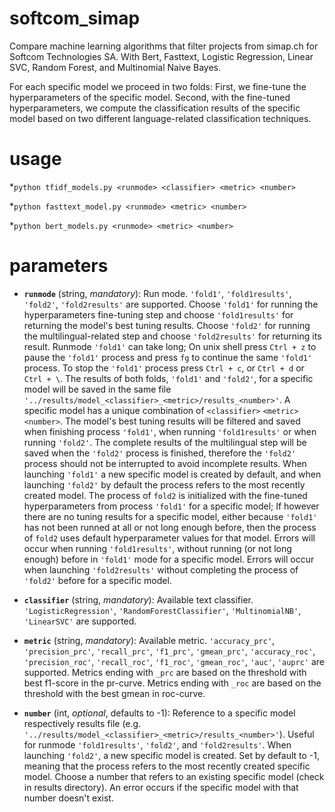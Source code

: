 # softcom_simap
Compare machine learning algorithms that filter projects from simap.ch for Softcom Technologies SA.
With Bert, Fasttext, Logistic Regression, Linear SVC, Random Forest, and Multinomial Naive Bayes.

For each specific model we proceed in two folds: First, we fine-tune the hyperparameters of the specific model. Second, with the fine-tuned hyperparameters, we compute the classification results of the specific model based on two different language-related classification techniques. 

# usage

*`python tfidf_models.py <runmode> <classifier> <metric> <number>`

*`python fasttext_model.py <runmode> <metric> <number>`

*`python bert_models.py <runmode> <metric> <number>`

# parameters
* **`runmode`** (string, *mandatory*): Run mode. `'fold1'`, `'fold1results'`, `'fold2'`, `'fold2results'` are supported. Choose `'fold1'` for running the hyperparameters fine-tuning step and choose `'fold1results'` for returning the model's best tuning results. Choose `'fold2'` for running the multilingual-related step and choose `'fold2results'` for returning its result. Runmode `'fold1'` can take long; On unix shell press `Ctrl + z` to pause the `'fold1'` process and press `fg` to continue the same `'fold1'` process. To stop the `'fold1'` process press `Ctrl + c`, or `Ctrl + d` or `Ctrl + \`. The results of both folds, `'fold1'` and  `'fold2'`, for a specific model will be saved in the same file `'../results/model_<classifier>_<metric>/results_<number>'`. A specific model has a unique combination of `<classifier>` `<metric>` `<number>`. The model's best tuning results will be filtered and saved when finishing process `'fold1'`, when running `'fold1results'` or when running `'fold2'`. The complete results of the multilingual step will be saved  when the `'fold2'` process is finished, therefore the `'fold2'` process should not be interrupted to avoid incomplete results. When launching `'fold1'` a new specific model is created by default, and when launching `'fold2'` by default the process refers to the most recently created model. The process of `fold2` is initialized with the fine-tuned hyperparameters from process `'fold1'` for a specific model; If however there are no tuning results for a specific model, either because `'fold1'` has not been runned at all or not long enough before, then the process of `fold2` uses default hyperparameter values for that model. Errors will occur when running `'fold1results'`, without running (or not long enough) before in `'fold1'` mode for a specific model. Errors will occur when launching `'fold2results'` without completing the process of `'fold2'` before for a specific model. 

* **`classifier`** (string, *mandatory*): Available text classifier. `'LogisticRegression'`, `'RandomForestClassifier'`, `'MultinomialNB'`, `'LinearSVC'` are supported.

* **`metric`** (string, *mandatory*): Available metric. `'accuracy_prc'`, `'precision_prc'`, `'recall_prc'`, `'f1_prc'`, `'gmean_prc'`, `'accuracy_roc'`, `'precision_roc'`, `'recall_roc'`, `'f1_roc'`, `'gmean_roc'`, `'auc'`, `'auprc'` are supported. Metrics ending with `_prc` are based on the threshold with best f1-score in the pr-curve. Metrics ending with `_roc` are based on the threshold with the best gmean in roc-curve. 

* **`number`** (int, *optional*, defaults to -1): Reference to a specific model respectively results file (e.g. `'../results/model_<classifier>_<metric>/results_<number>'`). Useful for runmode `'fold1results'`, `'fold2'`, and `'fold2results'`. When launching `'fold2'`, a new specific model is created.  Set by default to -1, meaning that the process refers to the most recently created specific model. Choose a number that refers to an existing specific model (check in results directory). An error occurs if the specific model with that number doesn't exist.



